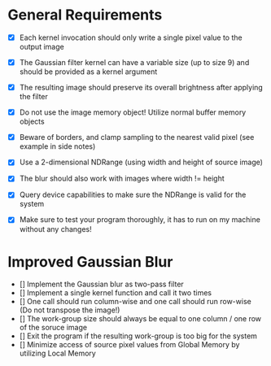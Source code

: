 # General Requirements

- [x] Each kernel invocation should only write a single pixel value to the output image
- [x] The Gaussian filter kernel can have a variable size (up to size 9) and should be provided as a kernel
argument

- [x] The resulting image should preserve its overall brightness after applying the filter
- [x] Do not use the image memory object! Utilize normal buffer memory objects
- [x] Beware of borders, and clamp sampling to the nearest valid pixel (see example in side notes)
- [x] Use a 2-dimensional NDRange (using width and height of source image)
- [x] The blur should also work with images where width != height
- [x] Query device capabilities to make sure the NDRange is valid for the system
- [x] Make sure to test your program thoroughly, it has to run on my machine without any changes!


# Improved Gaussian Blur

- [] Implement the Gaussian blur as two-pass filter
- [] Implement a single kernel function and call it two times
- [] One call should run column-wise and one call should run row-wise (Do not transpose the image!)
- [] The work-group size should always be equal to one column / one row of the soruce image
- [] Exit the program if the resulting work-group is too big for the system
- [] Minimize access of source pixel values from Global Memory by utilizing Local Memory